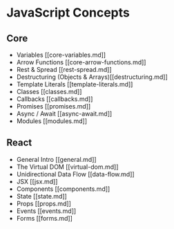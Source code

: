 # JavaScript Concepts

## Core

 - Variables [[core-variables.md]]
 - Arrow Functions [[core-arrow-functions.md]]
 - Rest & Spread [[rest-spread.md]]
 - Destructuring (Objects & Arrays)[[destructuring.md]]
 - Template Literals [[template-literals.md]]
 - Classes [[classes.md]]
 - Callbacks [[callbacks.md]]
 - Promises [[promises.md]]
 - Async / Await [[async-await.md]]
 - Modules [[modules.md]]

## React

 - General Intro [[general.md]]
 - The Virtual DOM [[virtual-dom.md]]
 - Unidirectional Data Flow [[data-flow.md]]
 - JSX [[jsx.md]]
 - Components [[components.md]]
 - State [[state.md]]
 - Props [[props.md]]
 - Events [[events.md]]
 - Forms [[forms.md]]